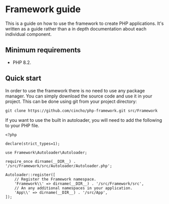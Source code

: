 # Framework guide

This is a guide on how to use the framework to create PHP applications. It's written as a guide rather than a in depth documentation about each individual component.

## Minimum requirements

- PHP 8.2.

## Quick start

In order to use the framework there is no need to use any package manager. You can simply download the source code and use it in your project. This can be done using git from your project directory:

`git clone https://github.com/cincho/php-framework.git src/Framework`

If you want to use the built in autoloader, you will need to add the following to your PHP file.

```
<?php

declare(strict_types=1);

use Framework\Autoloader\Autoloader;

require_once dirname(__DIR__) . '/src/Framework/src/Autoloader/Autoloader.php';

Autoloader::register([
	// Register the Framework namespace.
	'Framework\\' => dirname(__DIR__) . '/src/Framework/src',
	// An any additional namespaces in your application.
	'App\\' => dirname(__DIR__) . '/src/App',
]);
```